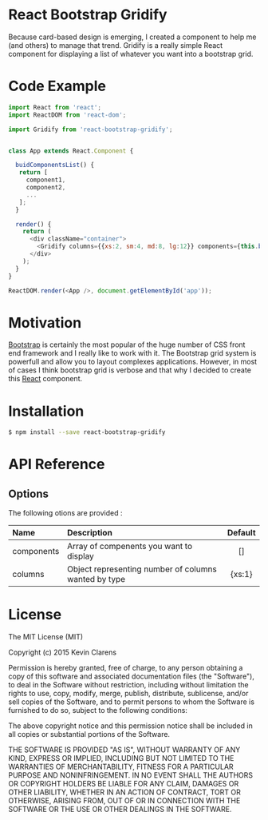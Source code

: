 # React Bootstrap Gridify

Because card-based design is emerging, I created a component to help me (and others) to manage that trend. Gridify is a really simple React component for displaying a list of whatever you want into a bootstrap grid.

# Code Example

```javascript
import React from 'react';
import ReactDOM from 'react-dom';

import Gridify from 'react-bootstrap-gridify';


class App extends React.Component {

  buidComponentsList() {
   return [
     component1,
     component2,
     ...
   ];
  }

  render() {
    return (
      <div className="container">
        <Gridify columns={{xs:2, sm:4, md:8, lg:12}} components={this.buidComponentsList()}/>
      </div>
    );
  }
}

ReactDOM.render(<App />, document.getElementById('app'));
```

# Motivation

[Bootstrap](http://getbootstrap.com/) is certainly the most popular of the huge number of CSS front end framework and I really like to work with it. The Bootstrap grid system is powerfull and allow you to layout complexes applications. However, in most of cases I think bootstrap grid is verbose and that why I decided to create this [React](https://facebook.github.io/react/index.html) component.

# Installation

```bash
$ npm install --save react-bootstrap-gridify
```

# API Reference

## Options

The following otions are provided :

| Name          | Description                                          | Default   |
|:--------------|:-----------------------------------------------------|:---------:|
| components    | Array of compenents you want to display              | []        |
| columns       | Object representing number of columns wanted by type | {xs:1}    |

# License

The MIT License (MIT)

Copyright (c) 2015 Kevin Clarens

Permission is hereby granted, free of charge, to any person obtaining a copy
of this software and associated documentation files (the "Software"), to deal
in the Software without restriction, including without limitation the rights
to use, copy, modify, merge, publish, distribute, sublicense, and/or sell
copies of the Software, and to permit persons to whom the Software is
furnished to do so, subject to the following conditions:

The above copyright notice and this permission notice shall be included in
all copies or substantial portions of the Software.

THE SOFTWARE IS PROVIDED "AS IS", WITHOUT WARRANTY OF ANY KIND, EXPRESS OR
IMPLIED, INCLUDING BUT NOT LIMITED TO THE WARRANTIES OF MERCHANTABILITY,
FITNESS FOR A PARTICULAR PURPOSE AND NONINFRINGEMENT. IN NO EVENT SHALL THE
AUTHORS OR COPYRIGHT HOLDERS BE LIABLE FOR ANY CLAIM, DAMAGES OR OTHER
LIABILITY, WHETHER IN AN ACTION OF CONTRACT, TORT OR OTHERWISE, ARISING FROM,
OUT OF OR IN CONNECTION WITH THE SOFTWARE OR THE USE OR OTHER DEALINGS IN
THE SOFTWARE.
